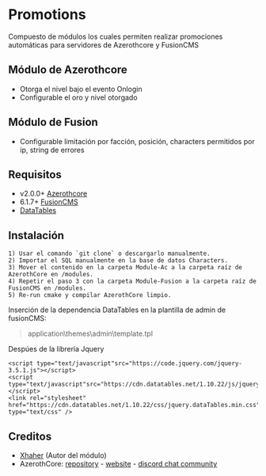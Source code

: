 # Promotions
 
 Compuesto de módulos los cuales permiten realizar promociones automáticas para servidores de Azerothcore y FusionCMS
 
##  Módulo de Azerothcore

* Otorga el nivel bajo el evento Onlogin
* Configurable el oro y nivel otorgado

## Módulo de Fusion

* Configurable limitación por facción, posición, characters permitidos por ip, string de errores

## Requisitos

* v2.0.0+ [Azerothcore](https://github.com/azerothcore/azerothcore-wotlk) 
* 6.1.7+ [FusionCMS](https://github.com/poszer/FusionCMS)
* [DataTables](https://datatables.net/) 

## Instalación 

```
1) Usar el comando `git clone` o descargarlo manualmente.
2) Importar el SQL manualmente en la base de datos Characters.
3) Mover el contenido en la carpeta Module-Ac a la carpeta raíz de AzerothCore en /modules.
4) Repetir el paso 3 con la carpeta Module-Fusion a la carpeta raíz de FusionCMS en /modules.
5) Re-run cmake y compilar AzerothCore limpio.
```

Inserción de la dependencia DataTables en la plantilla de admin de fusionCMS:

> application\themes\admin\template.tpl

Despúes de la librería Jquery

```
<script type="text/javascript"src="https://code.jquery.com/jquery-3.5.1.js"></script>
<script type="text/javascript"src="https://cdn.datatables.net/1.10.22/js/jquery.dataTables.min.js"></script>
<link rel="stylesheet" href="https://cdn.datatables.net/1.10.22/css/jquery.dataTables.min.css" type="text/css" />
```

## Creditos 

* [Xhaher](https://github.com/xhaher) (Autor del módulo)
* AzerothCore: [repository](https://github.com/azerothcore) - [website](http://azerothcore.org/) - [discord chat community](https://discord.gg/PaqQRkd)
